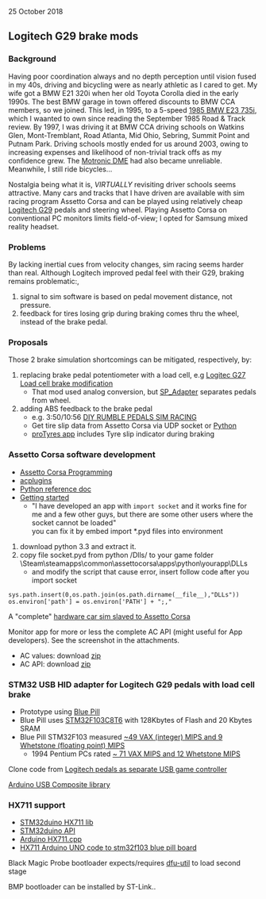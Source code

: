 25 October 2018

## Logitech G29 brake mods
### Background
Having poor coordination always and no depth perception until vision fused in my 40s,
driving and bicycling were as nearly athletic as I cared to get.
My wife got a BMW E21 320i when her old Toyota Corolla died in the early 1990s.
The best BMW garage in town offered discounts to BMW CCA members, so we joined.
This led, in 1995, to a 5-speed [1985 BMW E23 735i](https://drive-my.com/en/test-drive/item/2201-road-test-1985-bmw-735i-e23.html),
which I waanted to own since reading the September 1985 Road & Track review.
By 1997, I was driving it at BMW CCA
driving schools on Watkins Glen, Mont-Tremblant, Road Atlanta, Mid Ohio, Sebring, Summit Point and Putnam Park.  Driving schools mostly ended for us around 2003, owing to increasing expenses and likelihood of non-trivial track offs as my confidence grew. The [Motronic DME](http://www.unixnerd.demon.co.uk/m30.html) had also became unreliable.  Meanwhile, I still ride bicycles...

Nostalgia being what it is, *VIRTUALLY* revisiting driver schools seems attractive.
Many cars and tracks that I have driven are available with sim racing program Assetto Corsa
and can be played using relatively cheap [Logitech G29](https://www.amazon.com/dp/B00Z0UWWYC) pedals and steering wheel.
Playing Assetto Corsa on conventional PC monitors limits field-of-view;
 I opted for Samsung mixed reality headset.

### Problems
By lacking inertial cues from velocity changes, sim racing seems harder than real.
Although Logitech improved pedal feel with their G29, braking remains problematic:,
1. signal to sim software is based on pedal movement distance, not pressure.
2. feedback for tires losing grip during braking comes thru the wheel, instead of the brake pedal.

### Proposals
Those 2 brake simulation shortcomings can be mitigated, respectively, by:
1. replacing brake pedal potentiometer with a load cell, e.g
[Logitec G27 Load cell brake modification](https://imgur.com/gallery/gOjAf)
   * That mod used analog conversion, but [SP_Adapter](https://github.com/robotsrulz/SP_Adapter) separates pedals from wheel.
1. adding ABS feedback to the brake pedal
   * e.g. 3:50/10:56 [DIY RUMBLE PEDALS SIM RACING](https://www.youtube.com/watch?v=8aLqqcEaUVk)
   * Get tire slip data from Assetto Corsa via UDP socket or [Python](https://gist.github.com/robertcedwards/2f7a061af8ccc987aab2)
   * [proTyres app](https://www.assettocorsa.net/forum/index.php?threads/protyres-v1-0-0-it%E2%80%99s-all-about-the-tyre.43361/)
includes Tyre slip indicator during braking

### Assetto Corsa software development
* [Assetto Corsa Programming](https://www.assettocorsa.net/forum/index.php?forums/programming-language-apps-gui-themes.22/)
* [acplugins](https://github.com/minolin/acplugins)
* [Python reference doc](https://www.assettocorsa.net/forum/index.php?attachments/acpythondocumentation-pdf.110364/)
* [Getting started](https://github.com/ckendell/ACAppTutorial/blob/master/ACAppTutorial.md)
  * "I have developed an app with `import socket` and it works fine for me and a few other guys, but there are some other users where the socket cannot be loaded"  
you can fix it by embed import *.pyd files into environment

1. download python 3.3 and extract it.
1. copy file socket.pyd from python /Dlls/ to your game folder \Steam\steamapps\common\assettocorsa\apps\python\yourapp\DLLs
   * and modify the script that cause error, insert follow code after you import socket
```
sys.path.insert(0,os.path.join(os.path.dirname(__file__),"DLLs"))
os.environ['path'] = os.environ['PATH'] + ";," 
```

A "complete" [hardware car sim slaved to Assetto Corsa](https://github.com/cv256/CVJoy)

Monitor app for more or less the complete AC API
(might useful for App developers). See the screenshot in the attachments. 
* AC values: download [zip](https://www.assettocorsa.net/forum/index.php?attachments/ac_values-zip.57504/)
* AC API: download [zip](https://www.assettocorsa.net/forum/index.php?attachments/aci_api_1-1_full-zip.57505/)


### STM32 USB HID adapter for Logitech G29 pedals with load cell brake
- Prototype using [Blue Pill](http://wiki.stm32duino.com/index.php?title=Blue_Pill)
- Blue Pill uses [STM32F103C8T6](https://www.st.com/en/microcontrollers/stm32f103c8.html)
with 128Kbytes of Flash and 20 Kbytes SRAM
- Blue Pill STM32F103 measured [~49 VAX (integer) MIPS  and 9 Whetstone (floating point) MIPS](http://www.stm32duino.com/viewtopic.php?t=76&start=20)
  - 1994 Pentium PCs rated [~ 71 VAX MIPS and 12 Whetstone MIPS](http://www.roylongbottom.org.uk/whetstone.htm)

Clone code from [Logitech pedals as separate USB game controller](https://github.com/robotsrulz/SP_Adapter)

[Arduino USB Composite library](http://www.stm32duino.com/viewtopic.php?f=9&t=3994&start=20)

### HX711 support
- [STM32duino HX711 lib](https://www.stm32duino.com/viewtopic.php?t=1613)
- [STM32duino API](http://wiki.stm32duino.com/index.php?title=API)
- [Arduino HX711.cpp](https://github.com/bogde/HX711/blob/master/HX711.cpp)
- [HX711 Arduino UNO code to stm32f103 blue pill board](http://www.stm32duino.com/viewtopic.php?f=2&t=2222#p30232)

Black Magic Probe bootloader expects/requires [dfu-util](http://dfu-util.sourceforge.net/) to load second stage

BMP bootloader can be installed by ST-Link..

